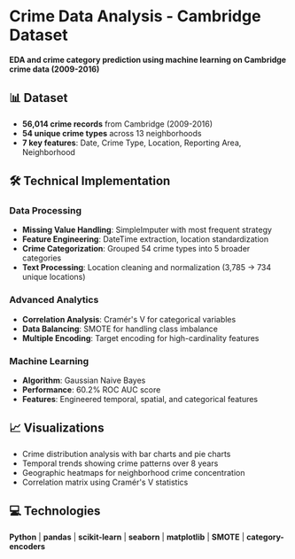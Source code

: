 # Crime Data Analysis - Cambridge Dataset

**EDA and crime category prediction using machine learning on Cambridge crime data (2009-2016)**

## 📊 Dataset
- **56,014 crime records** from Cambridge (2009-2016)
- **54 unique crime types** across 13 neighborhoods
- **7 key features**: Date, Crime Type, Location, Reporting Area, Neighborhood

## 🛠️ Technical Implementation

### Data Processing
- **Missing Value Handling**: SimpleImputer with most frequent strategy
- **Feature Engineering**: DateTime extraction, location standardization
- **Crime Categorization**: Grouped 54 crime types into 5 broader categories
- **Text Processing**: Location cleaning and normalization (3,785 → 734 unique locations)

### Advanced Analytics
- **Correlation Analysis**: Cramér's V for categorical variables
- **Data Balancing**: SMOTE for handling class imbalance
- **Multiple Encoding**: Target encoding for high-cardinality features

### Machine Learning
- **Algorithm**: Gaussian Naive Bayes
- **Performance**: 60.2% ROC AUC score
- **Features**: Engineered temporal, spatial, and categorical features

## 📈 Visualizations
- Crime distribution analysis with bar charts and pie charts
- Temporal trends showing crime patterns over 8 years
- Geographic heatmaps for neighborhood crime concentration
- Correlation matrix using Cramér's V statistics

## 💻 Technologies
**Python** | **pandas** | **scikit-learn** | **seaborn** | **matplotlib** | **SMOTE** | **category-encoders**
